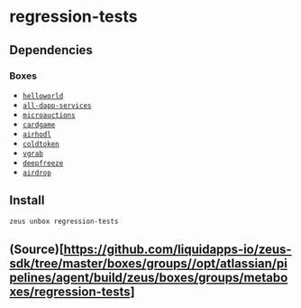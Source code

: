 
regression-tests 
====================




## Dependencies
### Boxes
* [`helloworld`](helloworld.md)
* [`all-dapp-services`](all-dapp-services.md)
* [`microauctions`](microauctions.md)
* [`cardgame`](cardgame.md)
* [`airhodl`](airhodl.md)
* [`coldtoken`](coldtoken.md)
* [`vgrab`](vgrab.md)
* [`deepfreeze`](deepfreeze.md)
* [`airdrop`](airdrop.md)




## Install
```bash
zeus unbox regression-tests
```







## (Source)[https://github.com/liquidapps-io/zeus-sdk/tree/master/boxes/groups//opt/atlassian/pipelines/agent/build/zeus/boxes/groups/metaboxes/regression-tests]
